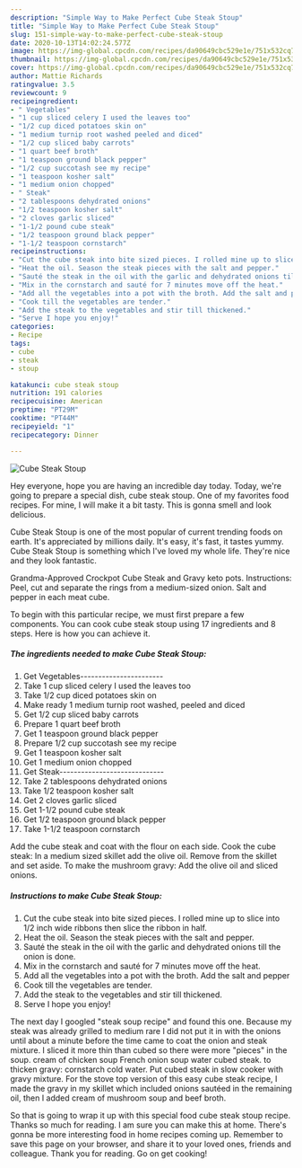 ```yaml
---
description: "Simple Way to Make Perfect Cube Steak Stoup"
title: "Simple Way to Make Perfect Cube Steak Stoup"
slug: 151-simple-way-to-make-perfect-cube-steak-stoup
date: 2020-10-13T14:02:24.577Z
image: https://img-global.cpcdn.com/recipes/da90649cbc529e1e/751x532cq70/cube-steak-stoup-recipe-main-photo.jpg
thumbnail: https://img-global.cpcdn.com/recipes/da90649cbc529e1e/751x532cq70/cube-steak-stoup-recipe-main-photo.jpg
cover: https://img-global.cpcdn.com/recipes/da90649cbc529e1e/751x532cq70/cube-steak-stoup-recipe-main-photo.jpg
author: Mattie Richards
ratingvalue: 3.5
reviewcount: 9
recipeingredient:
- " Vegetables"
- "1 cup sliced celery I used the leaves too"
- "1/2 cup diced potatoes skin on"
- "1 medium turnip root washed peeled and diced"
- "1/2 cup sliced baby carrots"
- "1 quart beef broth"
- "1 teaspoon ground black pepper"
- "1/2 cup succotash see my recipe"
- "1 teaspoon kosher salt"
- "1 medium onion chopped"
- " Steak"
- "2 tablespoons dehydrated onions"
- "1/2 teaspoon kosher salt"
- "2 cloves garlic sliced"
- "1-1/2 pound cube steak"
- "1/2 teaspoon ground black pepper"
- "1-1/2 teaspoon cornstarch"
recipeinstructions:
- "Cut the cube steak into bite sized pieces. I rolled mine up to slice into 1/2 inch wide ribbons then slice the ribbon in half."
- "Heat the oil. Season the steak pieces with the salt and pepper."
- "Sauté the steak in the oil with the garlic and dehydrated onions till the onion is done."
- "Mix in the cornstarch and sauté for 7 minutes move off the heat."
- "Add all the vegetables into a pot with the broth. Add the salt and pepper"
- "Cook till the vegetables are tender."
- "Add the steak to the vegetables and stir till thickened."
- "Serve I hope you enjoy!"
categories:
- Recipe
tags:
- cube
- steak
- stoup

katakunci: cube steak stoup 
nutrition: 191 calories
recipecuisine: American
preptime: "PT29M"
cooktime: "PT44M"
recipeyield: "1"
recipecategory: Dinner

---
```



![Cube Steak Stoup](https://img-global.cpcdn.com/recipes/da90649cbc529e1e/751x532cq70/cube-steak-stoup-recipe-main-photo.jpg)

Hey everyone, hope you are having an incredible day today. Today, we're going to prepare a special dish, cube steak stoup. One of my favorites food recipes. For mine, I will make it a bit tasty. This is gonna smell and look delicious.

Cube Steak Stoup is one of the most popular of current trending foods on earth. It's appreciated by millions daily. It's easy, it's fast, it tastes yummy. Cube Steak Stoup is something which I've loved my whole life. They're nice and they look fantastic.

Grandma-Approved Crockpot Cube Steak and Gravy keto pots. Instructions: Peel, cut and separate the rings from a medium-sized onion. Salt and pepper in each meat cube.


To begin with this particular recipe, we must first prepare a few components. You can cook cube steak stoup using 17 ingredients and 8 steps. Here is how you can achieve it.

<!--inarticleads1-->

##### The ingredients needed to make Cube Steak Stoup:

1. Get  Vegetables-----------------------
1. Take 1 cup sliced celery I used the leaves too
1. Take 1/2 cup diced potatoes skin on
1. Make ready 1 medium turnip root washed, peeled and diced
1. Get 1/2 cup sliced baby carrots
1. Prepare 1 quart beef broth
1. Get 1 teaspoon ground black pepper
1. Prepare 1/2 cup succotash see my recipe
1. Get 1 teaspoon kosher salt
1. Get 1 medium onion chopped
1. Get  Steak-----------------------------
1. Take 2 tablespoons dehydrated onions
1. Take 1/2 teaspoon kosher salt
1. Get 2 cloves garlic sliced
1. Get 1-1/2 pound cube steak
1. Get 1/2 teaspoon ground black pepper
1. Take 1-1/2 teaspoon cornstarch


Add the cube steak and coat with the flour on each side. Cook the cube steak: In a medium sized skillet add the olive oil. Remove from the skillet and set aside. To make the mushroom gravy: Add the olive oil and sliced onions. 

<!--inarticleads2-->

##### Instructions to make Cube Steak Stoup:

1. Cut the cube steak into bite sized pieces. I rolled mine up to slice into 1/2 inch wide ribbons then slice the ribbon in half.
1. Heat the oil. Season the steak pieces with the salt and pepper.
1. Sauté the steak in the oil with the garlic and dehydrated onions till the onion is done.
1. Mix in the cornstarch and sauté for 7 minutes move off the heat.
1. Add all the vegetables into a pot with the broth. Add the salt and pepper
1. Cook till the vegetables are tender.
1. Add the steak to the vegetables and stir till thickened.
1. Serve I hope you enjoy!


The next day I googled &#34;steak soup recipe&#34; and found this one. Because my steak was already grilled to medium rare I did not put it in with the onions until about a minute before the time came to coat the onion and steak mixture. I sliced it more thin than cubed so there were more &#34;pieces&#34; in the soup. cream of chicken soup French onion soup water cubed steak. to thicken gravy: cornstarch cold water. Put cubed steak in slow cooker with gravy mixture. For the stove top version of this easy cube steak recipe, I made the gravy in my skillet which included onions sautéed in the remaining oil, then I added cream of mushroom soup and beef broth. 

So that is going to wrap it up with this special food cube steak stoup recipe. Thanks so much for reading. I am sure you can make this at home. There's gonna be more interesting food in home recipes coming up. Remember to save this page on your browser, and share it to your loved ones, friends and colleague. Thank you for reading. Go on get cooking!
